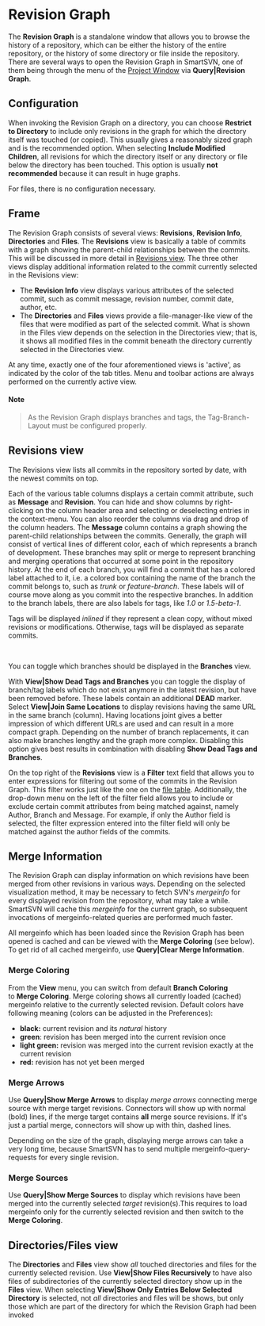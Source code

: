 # Revision Graph

The **Revision Graph** is a standalone window that allows you to browse
the history of a repository, which can be either the history of the
entire repository, or the history of some directory or file inside the
repository. There are several ways to open the Revision Graph in
SmartSVN, one of them being through the menu of the [Project Window](Project-Window.md#ProjectWindow-project-window) via
**Query\|Revision Graph**.

## Configuration

When invoking the Revision Graph on a directory, you can choose
**Restrict to Directory** to include only revisions in the graph for
which the directory itself was touched (or copied). This usually gives a
reasonably sized graph and is the recommended option. When
selecting **Include Modified Children**, all revisions for which the
directory itself or any directory or file below the directory has been
touched. This option is usually **not recommended** because it can
result in huge graphs.

For files, there is no configuration necessary.

## Frame

The Revision Graph consists of several views: **Revisions**, **Revision
Info**, **Directories** and **Files**. The **Revisions** view is
basically a table of commits with a graph showing the parent-child
relationships between the commits. This will be discussed in more detail
in [Revisions view](#revisions-view). The three
other views display additional information related to the commit
currently selected in the Revisions view:

-   The **Revision Info** view displays various attributes of the
    selected commit, such as commit message, revision number, commit
    date, author, etc.
-   The **Directories** and **Files** views provide a file-manager-like
    view of the files that were modified as part of the selected commit.
    What is shown in the Files view depends on the selection in the
    Directories view; that is, it shows all modified files in the commit
    beneath the directory currently selected in the Directories view.

At any time, exactly one of the four aforementioned views is 'active',
as indicated by the color of the tab titles. Menu and toolbar actions
are always performed on the currently active view.


#### Note
>
>
>As the Revision Graph displays branches and tags, the Tag-Branch-Layout
>must be configured properly.
>
>

## Revisions view

The Revisions view lists all commits in the repository sorted by date,
with the newest commits on top.

Each of the various table columns displays a certain commit attribute,
such as **Message** and **Revision**. You can hide and show columns by
right-clicking on the column header area and selecting or deselecting
entries in the context-menu. You can also reorder the columns via drag
and drop of the column headers. The **Message** column contains a graph
showing the parent-child relationships between the commits. Generally,
the graph will consist of vertical lines of different color, each of
which represents a branch of development. These branches may split or
merge to represent branching and merging operations that occurred at
some point in the repository history. At the end of each branch, you
will find a commit that has a colored label attached to it, i.e. a
colored box containing the name of the branch the commit belongs to,
such as *trunk* or *feature-branch*. These labels will of course move
along as you commit into the respective branches. In addition to the
branch labels, there are also labels for tags, like *1.0* or
*1.5-beta-1*.



Tags will be displayed *inlined* if they represent a clean copy, without
mixed revisions or modifications. Otherwise, tags will be displayed as
separate commits.



 

You can toggle which branches should be displayed in the **Branches**
view.

With **View\|Show Dead Tags and Branches** you can toggle the display of
branch/tag labels which do not exist anymore in the latest revision, but
have been removed before. These labels contain an additional **DEAD**
marker. Select **View\|Join Same Locations** to display revisions having
the same URL in the same branch (column). Having locations joint gives a
better impression of which different URLs are used and can result in a
more compact graph. Depending on the number of branch replacements, it
can also make branches lengthy and the graph more complex. Disabling
this option gives best results in combination with disabling **Show Dead
Tags and Branches**.

On the top right of the **Revisions** view is a **Filter** text field
that allows you to enter expressions for filtering out some of the
commits in the Revision Graph. This filter works just like the one on
the [file table](Directory-Tree-and-File-Table.md#name-filters).
Additionally, the drop-down menu on the left of the filter field allows
you to include or exclude certain commit attributes from being matched
against, namely Author, Branch and Message. For example, if only the
Author field is selected, the filter expression entered into the filter
field will only be matched against the author fields of the commits.

## Merge Information

The Revision Graph can display information on which revisions have been
merged from other revisions in various ways. Depending on the selected
visualization method, it may be necessary to fetch SVN's *mergeinfo* for
every displayed revision from the repository, what may take a while.
SmartSVN will cache this *mergeinfo* for the current graph, so
subsequent invocations of mergeinfo-related queries are performed much
faster.

All mergeinfo which has been loaded since the Revision Graph has been
opened is cached and can be viewed with the **Merge Coloring** (see
below). To get rid of all cached mergeinfo, use **Query\|Clear Merge
Information**.

### Merge Coloring

From the **View** menu, you can switch from default **Branch Coloring**
to **Merge Coloring**. Merge coloring shows all currently loaded
(cached) mergeinfo relative to the currently selected revision. Default
colors have following meaning (colors can be adjusted in the
Preferences):

-   **black:** current revision and its *natural* history
-   **green**: revision has been merged into the current revision once
-   **light green:** revision was merged into the current revision
    exactly at the current revision
-   **red:** revision has not yet been merged

### Merge Arrows

Use **Query\|Show Merge Arrows** to display *merge arrows* connecting
merge source with merge target revisions. Connectors will show up with
normal (bold) lines, if the merge target contains **all** merge source
revisions. If it's just a partial merge, connectors will show up with
thin, dashed lines.



Depending on the size of the graph, displaying merge arrows can take a
very long time, because SmartSVN has to send multiple
mergeinfo-query-requests for every single revision.



### Merge Sources

Use **Query\|Show Merge Sources** to display which revisions have been
merged into the currently selected *target* revision(s).This requires to
load mergeinfo only for the currently selected revision and then switch
to the **Merge Coloring**.

## Directories/Files view

The **Directories** and **Files** view show *all* touched directories
and files for the currently selected revision. Use **View\|Show Files
Recursively** to have also files of subdirectories of the currently
selected directory show up in the **Files** view. When selecting
**View\|Show Only Entries Below Selected Directory** is selected,
not *all* directories and files will be shows, but only those which are
part of the directory for which the Revision Graph had been invoked

 
